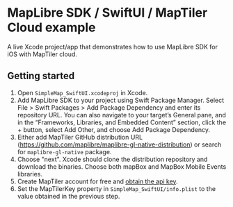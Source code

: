 # MapLibre SDK / SwiftUI / MapTiler Cloud example

A live Xcode project/app that demonstrates how to use MapLibre  SDK for iOS with MapTiler cloud.

## Getting started

1. Open `SimpleMap_SwiftUI.xcodeproj` in Xcode.
1. Add MapLibre SDK to your project using Swift Package Manager. Select File > Swift Packages > Add Package Dependency and enter its repository URL. You can also navigate to your target’s General pane, and in the “Frameworks, Libraries, and Embedded Content” section, click the + button, select Add Other, and choose Add Package Dependency.
1. Either add MapTiler GitHub distribution URL (<https://github.com/maplibre/maplibre-gl-native-distribution>) or search for `maplibre-gl-native` package.
1. Choose "next". Xcode should clone the distribution repository and download the binaries. Choose both mapBox and MapBox Mobile Events libraries.
1. Create MapTiler account for free and [obtain the api key](https://cloud.maptiler.com/account/keys).
1. Set the MapTilerKey property in `SimpleMap_SwiftUI/info.plist` to the value obtained in the previous step.
